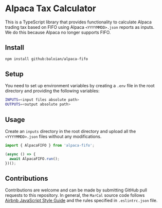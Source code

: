 # Alpaca Tax Calculator
This is a TypeScript library that provides functionality to calculate Alpaca trading tax based on FIFO using Alpaca `<YYYYMMDD>.json`
reports as inputs. We do this because Alpaca no longer supports FIFO.

## Install
```bash
npm install github:baloian/alpaca-fifo
```

## Setup
You need to set up environment variables by creating a `.env` file in the root directory and providing the following variables:
```bash
INPUTS=<input files absolute path>
OUTPUTS=<output absolute path>
```

## Usage
Create an `inputs` directory in the root directory and upload all the `<YYYYMMDD>.json` files without any modifications.
```typescript
import { AlpacaFIFO } from 'alpaca-fifo';

(async () => {
  await AlpacaFIFO.run();
})();
```

## Contributions
Contributions are welcome and can be made by submitting GitHub pull requests
to this repository. In general, the `MarCal` source code follows
[Airbnb JavaScript Style Guide](https://github.com/airbnb/javascript) and the
rules specified in `.eslintrc.json` file.
